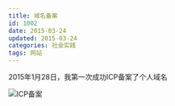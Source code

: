 ```yaml
---
title: 域名备案
id: 1002
date: 2015-03-24
updated: 2015-03-24
categories: 社会实践
tags: 网站
---
```


2015年1月28日，我第一次成功ICP备案了个人域名
<!--more-->
![ICP备案](/img/ID/ICP.jpg)
